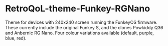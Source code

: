 # RetroQoL-theme-Funkey-RGNano
Theme for devices with 240x240 screen running the FunkeyOS firmware. These currently include the original Funkey S, and the clones Powkiddy Q36 and Anbernic RG Nano. Four colour variations available (default, purple, blue, red).
